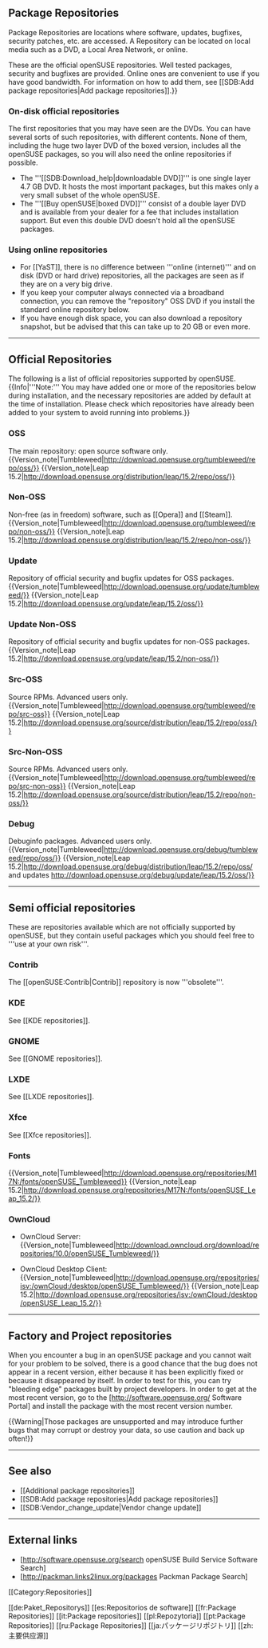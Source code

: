 <!-- https://en.opensuse.org/Package_repositories -->

## Package Repositories

Package Repositories are locations where software, updates, bugfixes, security patches, etc. are accessed. A Repository can be located on local media such as a DVD, a Local Area Network, or online.

These are the official openSUSE repositories. Well tested packages, security and bugfixes are provided. Online ones are convenient to use if you have good bandwidth. For information on how to add them, see [[SDB:Add package repositories|Add package repositories]].}}

### On-disk official repositories
The first repositories that you may have seen are the DVDs. You can have several sorts of such repositories, with different contents. None of them, including the huge two layer DVD of the boxed version, includes all the openSUSE packages, so you will also need the online repositories if possible.

- The '''[[SDB:Download_help|downloadable DVD]]''' is one single layer 4.7 GB DVD. It hosts the most important packages, but this makes only a very small subset of the whole openSUSE.
- The '''[[Buy openSUSE|boxed DVD]]''' consist of a double layer DVD and is available from your dealer for a fee that includes installation support. But even this double DVD doesn't hold all the openSUSE packages.

### Using online repositories
- For [[YaST]], there is no difference between '''online (internet)''' and on disk (DVD or hard drive) repositories, all the packages are seen as if they are on a very big drive.
- If you keep your computer always connected via a broadband connection, you can remove the "repository" OSS DVD if you install the standard online repository below.
- If you have enough disk space, you can also download a repository snapshot, but be advised that this can take up to 20 GB or even more.

---

## Official Repositories
The following is a list of official repositories supported by openSUSE.
{{Info|'''Note:''' You may have added one or more of the repositories below during installation, and the necessary repositories are added by default at the time of installation. Please check which repositories have already been added to your system to avoid running into problems.}}

### OSS
The main repository: open source software only.
{{Version_note|Tumbleweed|http://download.opensuse.org/tumbleweed/repo/oss/}}
{{Version_note|Leap 15.2|http://download.opensuse.org/distribution/leap/15.2/repo/oss/}}

### Non-OSS
Non-free (as in freedom) software, such as [[Opera]] and [[Steam]].
{{Version_note|Tumbleweed|http://download.opensuse.org/tumbleweed/repo/non-oss/}}
{{Version_note|Leap 15.2|http://download.opensuse.org/distribution/leap/15.2/repo/non-oss/}}

### Update
Repository of official security and bugfix updates for OSS packages.
{{Version_note|Tumbleweed|http://download.opensuse.org/update/tumbleweed/}}
{{Version_note|Leap 15.2|http://download.opensuse.org/update/leap/15.2/oss/}}

### Update Non-OSS
Repository of official security and bugfix updates for non-OSS packages.
{{Version_note|Leap 15.2|http://download.opensuse.org/update/leap/15.2/non-oss/}}

### Src-OSS
Source RPMs. Advanced users only.
{{Version_note|Tumbleweed|http://download.opensuse.org/tumbleweed/repo/src-oss}}
{{Version_note|Leap 15.2|http://download.opensuse.org/source/distribution/leap/15.2/repo/oss/}}

### Src-Non-OSS
Source RPMs. Advanced users only.
{{Version_note|Tumbleweed|http://download.opensuse.org/tumbleweed/repo/src-non-oss}}
{{Version_note|Leap 15.2|http://download.opensuse.org/source/distribution/leap/15.2/repo/non-oss/}}

### Debug
Debuginfo packages. Advanced users only.
{{Version_note|Tumbleweed|http://download.opensuse.org/debug/tumbleweed/repo/oss/}}
{{Version_note|Leap 15.2|http://download.opensuse.org/debug/distribution/leap/15.2/repo/oss/ and updates http://download.opensuse.org/debug/update/leap/15.2/oss/}}

---

## Semi official repositories
These are repositories available which are not officially supported by openSUSE, but they contain useful packages which you should feel free to '''use at your own risk'''.

### Contrib
The [[openSUSE:Contrib|Contrib]] repository is now '''obsolete'''.

### KDE
See [[KDE repositories]].

### GNOME
See [[GNOME repositories]].

### LXDE
See [[LXDE repositories]].

### Xfce
See [[Xfce repositories]].

### Fonts
{{Version_note|Tumbleweed|http://download.opensuse.org/repositories/M17N:/fonts/openSUSE_Tumbleweed}}
{{Version_note|Leap 15.2|http://download.opensuse.org/repositories/M17N:/fonts/openSUSE_Leap_15.2/}}

### OwnCloud
- OwnCloud Server:
{{Version_note|Tumbleweed|http://download.owncloud.org/download/repositories/10.0/openSUSE_Tumbleweed/}}


- OwnCloud Desktop Client:
{{Version_note|Tumbleweed|http://download.opensuse.org/repositories/isv:/ownCloud:/desktop/openSUSE_Tumbleweed/}}
{{Version_note|Leap 15.2|http://download.opensuse.org/repositories/isv:/ownCloud:/desktop/openSUSE_Leap_15.2/}}

---

## Factory and Project repositories
When you encounter a bug in an openSUSE package and you cannot wait for your problem to be solved, there is a good chance that the bug does not appear in a recent version, either because it has been explicitly fixed or because it disappeared by itself. In order to test for this, you can try "bleeding edge" packages built by project developers. In order to get at the most recent version, go to the [http://software.opensuse.org/ Software Portal] and install the package with the most recent version number.

{{Warning|Those packages are unsupported and may introduce further bugs that may corrupt or destroy your data, so use caution and back up often!}}

---

## See also
- [[Additional package repositories]]
- [[SDB:Add package repositories|Add package repositories]]
- [[SDB:Vendor_change_update|Vendor change update]]

---

## External links
- [http://software.opensuse.org/search openSUSE Build Service Software Search]
- [http://packman.links2linux.org/packages Packman Package Search]

[[Category:Repositories]]

[[de:Paket_Repositorys]]
[[es:Repositorios de software]]
[[fr:Package Repositories]]
[[it:Package repositories]]
[[pl:Repozytoria]]
[[pt:Package Repositories]]
[[ru:Package Repositories]]
[[ja:パッケージリポジトリ]]
[[zh:主要供应源]]
